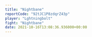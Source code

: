 ```yaml
---
title: "Nightbane"
reportCode: "92tJC1P8zdqrZ43p"
player: "Lghtningbolt"
fight: "Nightbane"
date: 2021-10-16T13:08:36.936000+00:00
---
```


